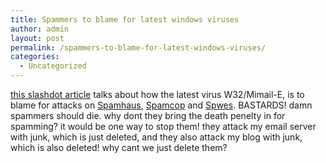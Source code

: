 ```yaml
---
title: Spammers to blame for latest windows viruses
author: admin
layout: post
permalink: /spammers-to-blame-for-latest-windows-viruses/
categories:
  - Uncategorized
---
```

[this slashdot article][1] talks about how the latest virus W32/Mimail-E, is to blame for attacks on [Spamhaus][2], [Spamcop][3] and [Spwes][4]. BASTARDS! damn spammers should die. why dont they bring the death penelty in for spamming? it would be one way to stop them! they attack my email server with junk, which is just deleted, and they also attack my blog with junk, which is also deleted! why cant we just delete them?

 [1]: http://yro.slashdot.org/yro/03/11/03/0018247.shtml?tid=111&tid=126&tid=172&tid=95
 [2]: http://spamhaus.org/
 [3]: http://spamcop.net/
 [4]: http://spews.org/
